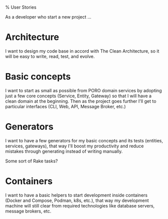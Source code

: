 % User Stories

As a developer who start a new project ...

# Architecture

I want to design my code base in accord with The Clean Architecture, so it will be easy to write, read, test, and evolve.

# Basic concepts

I want to start as small as possible from PORO domain services by adopting just a few core concepts (Service, Entity, Gateway) so that I will have a clean domain at the beginning. Then as the project goes further I'll get to particular interfaces (CLI, Web, API, Message Broker, etc.)

# Generators

I want to have a few generators for my basic concepts and its tests (entities, services, gateways), that way I'll boost my productivity and reduce mistakes through generating instead of writing manually.

Some sort of Rake tasks?

# Containers

I want to have a basic helpers to start development inside containers (Docker and Compose, Podman, k8s, etc.), that way my development machine will still clear from required technologies like database servers, message brokers, etc.  
